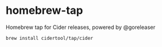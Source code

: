 # homebrew-tap

Homebrew tap for Cider releases, powered by @goreleaser

```sh
brew install cidertool/tap/cider
```
